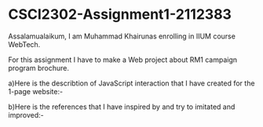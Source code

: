 # CSCI2302-Assignment1-2112383
Assalamualaikum, I am Muhammad Khairunas enrolling in IIUM course WebTech.

For this assignment I have to make a Web project about RM1 campaign program brochure.

a)Here is the describtion of JavaScript interaction that I have created for the 1-page website:-

b)Here is the references that I have inspired by and try to imitated and improved:-
